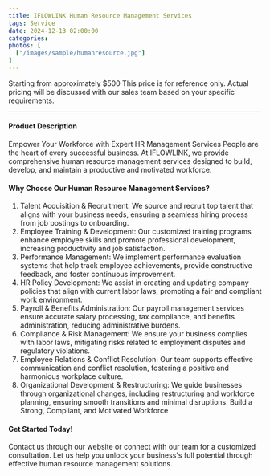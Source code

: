 ```yaml
---
title: IFLOWLINK Human Resource Management Services
tags: Service
date: 2024-12-13 02:00:00
categories: 
photos: [
  ["/images/sample/humanresource.jpg"]
] 
---
```


Starting from approximately $500
This price is for reference only. Actual pricing will be discussed with our sales team based on your specific requirements.

<!--more-->

---

#### Product Description
Empower Your Workforce with Expert HR Management Services
People are the heart of every successful business. At IFLOWLINK, we provide comprehensive human resource management services designed to build, develop, and maintain a productive and motivated workforce.

#### Why Choose Our Human Resource Management Services?
1. Talent Acquisition & Recruitment:
We source and recruit top talent that aligns with your business needs, ensuring a seamless hiring process from job postings to onboarding.
2. Employee Training & Development:
Our customized training programs enhance employee skills and promote professional development, increasing productivity and job satisfaction.
3. Performance Management:
We implement performance evaluation systems that help track employee achievements, provide constructive feedback, and foster continuous improvement.
4. HR Policy Development:
We assist in creating and updating company policies that align with current labor laws, promoting a fair and compliant work environment.
5. Payroll & Benefits Administration:
Our payroll management services ensure accurate salary processing, tax compliance, and benefits administration, reducing administrative burdens.
6. Compliance & Risk Management:
We ensure your business complies with labor laws, mitigating risks related to employment disputes and regulatory violations.
7. Employee Relations & Conflict Resolution:
Our team supports effective communication and conflict resolution, fostering a positive and harmonious workplace culture.
8. Organizational Development & Restructuring:
We guide businesses through organizational changes, including restructuring and workforce planning, ensuring smooth transitions and minimal disruptions.
Build a Strong, Compliant, and Motivated Workforce

#### Get Started Today!
Contact us through our website or connect with our team for a customized consultation. Let us help you unlock your business's full potential through effective human resource management solutions.
